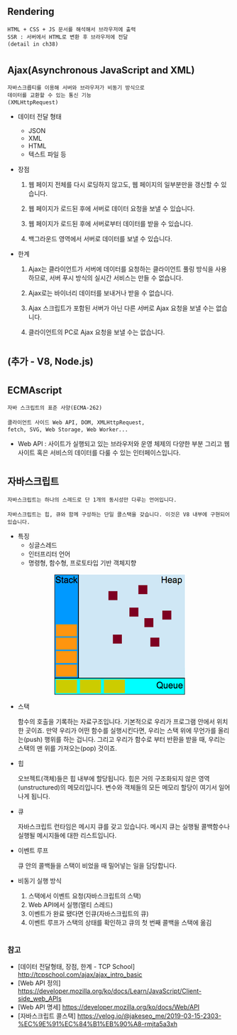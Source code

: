 ## Rendering

    HTML + CSS + JS 문서를 해석해서 브라우저에 출력
    SSR : 서버에서 HTML로 변환 후 브라우저에 전달
    (detail in ch38)

#

## Ajax(Asynchronous JavaScript and XML)

    자바스크릅티를 이용해 서버와 브라우저가 비동기 방식으로
    데이터를 교환할 수 있는 통신 기능
    (XMLHttpRequest)

-   데이터 전달 형태

    -   JSON
    -   XML
    -   HTML
    -   텍스트 파일 등

-   장점

    1. 웹 페이지 전체를 다시 로딩하지 않고도, 웹 페이지의 일부분만을 갱신할 수 있습니다.

    2. 웹 페이지가 로드된 후에 서버로 데이터 요청을 보낼 수 있습니다.

    3. 웹 페이지가 로드된 후에 서버로부터 데이터를 받을 수 있습니다.

    4. 백그라운드 영역에서 서버로 데이터를 보낼 수 있습니다.

-   한계

    1. Ajax는 클라이언트가 서버에 데이터를 요청하는 클라이언트 풀링 방식을 사용하므로, 서버 푸시 방식의 실시간 서비스는 만들 수 없습니다.

    2. Ajax로는 바이너리 데이터를 보내거나 받을 수 없습니다.

    3. Ajax 스크립트가 포함된 서버가 아닌 다른 서버로 Ajax 요청을 보낼 수는 없습니다.

    4. 클라이언트의 PC로 Ajax 요청을 보낼 수는 없습니다.

#

## (추가 - V8, Node.js)

#

## ECMAscript

    자바 스크립트의 표준 사양(ECMA-262)

    클라이언트 사이드 Web API, DOM, XMLHttpRequest,
    fetch, SVG, Web Storage, Web Worker...

-   Web API : 사이트가 실행되고 있는 브라우저와 운영 체제의 다양한 부분 그리고 웹 사이트 혹은 서비스의 데이터를 다룰 수 있는 인터페이스입니다.

#

## 자바스크립트

    자바스크립트는 하나의 스레드로 단 1개의 동시성만 다루는 언어입니다.

    자바스크립트는 힙, 큐와 함께 구성하는 단일 콜스택을 갖습니다. 이것은 V8 내부에 구현되어 있습니다.

-   특징
    -   싱글스레드
    -   인터프리터 언어
    -   명령형, 함수형, 프로토타입 기반 객체지향

<div style="text-align:center">
    <img src="./images/javascriptVRModel.png" alt="자바스크립트 구조" align='center'>
</div>

-   스택

    함수의 호출을 기록하는 자료구조입니다. 기본적으로 우리가 프로그램 안에서 위치한 곳이죠. 만약 우리가 어떤 함수를 실행시킨다면, 우리는 스택 위에 무언가를 올리는(push) 행위를 하는 겁니다. 그리고 우리가 함수로 부터 반환을 받을 때, 우리는 스택의 맨 위를 가져오는(pop) 것이죠.

-   힙

    오브젝트(객체)들은 힙 내부에 할당됩니다. 힙은 거의 구조화되지 않은 영역(unstructured)의 메모리입니다. 변수와 객체들의 모든 메모리 할당이 여기서 일어나게 됩니다.

-   큐

    자바스크립트 런타임은 메시지 큐를 갖고 있습니다. 메시지 큐는 실행될 콜백함수나 실행될 메시지들에 대한 리스트입니다.

-   이벤트 루프

    큐 안의 콜백들을 스택이 비었을 때 밀어넣는 일을 담당합니다.

-   비동기 실행 방식

    1. 스택에서 이벤트 요청(자바스크립트의 스택)
    2. Web API에서 실행(멀티 스레드)
    3. 이벤트가 완료 됐다면 인큐(자바스크립트의 큐)
    4. 이벤트 루프가 스택의 상태를 확인하고 큐의 첫 번째 콜백을 스택에 옮김

#

### 참고

-   [데이터 전달형태, 장점, 한계 - TCP School] http://tcpschool.com/ajax/ajax_intro_basic
-   [Web API 정의] https://developer.mozilla.org/ko/docs/Learn/JavaScript/Client-side_web_APIs
-   [Web API 명세] https://developer.mozilla.org/ko/docs/Web/API
-   [자바스크립트 콜스택] https://velog.io/@jakeseo_me/2019-03-15-2303-%EC%9E%91%EC%84%B1%EB%90%A8-rmjta5a3xh
